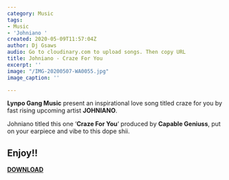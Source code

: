 ```yaml
---
category: Music
tags:
- Music
- 'Johniano '
created: 2020-05-09T11:57:04Z
author: Dj Gsaws
audio: Go to cloudinary.com to upload songs. Then copy URL
title: Johniano - Craze For You
excerpt: ''
image: "/IMG-20200507-WA0055.jpg"
image_caption: ''

---
```

**Lynpo Gang Music** present an inspirational love song titled craze for you by fast rising upcoming artist **JOHNIANO**.

Johniano titled this one ‘**Craze For You**‘ produced by **Capable Geniuss**, put on your earpiece and vibe to this dope shii.

## Enjoy!!

[**DOWNLOAD**](https://latest9ja.co/wp-content/uploads/2020/05/Johniano_Craze-For-Love.mp3)